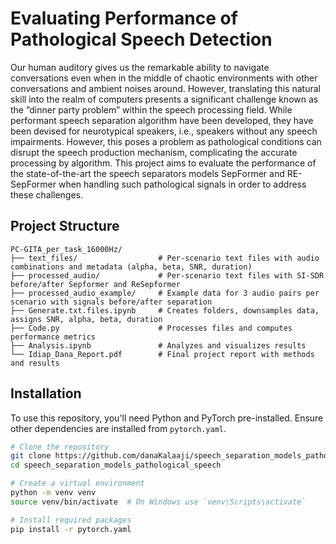 
# Evaluating Performance of Pathological Speech Detection 

Our human auditory gives us the remarkable ability to navigate conversations even when in the middle of chaotic environments with other conversations and ambient noises around. However, translating this natural skill into the realm of computers presents a significant challenge known as the ”dinner party problem” within the speech processing field. While performant speech separation algorithm have been developed, they have been devised for neurotypical speakers, i.e., speakers without any speech impairments. However, this poses a problem as pathological conditions can disrupt the speech production mechanism, complicating the accurate processing by algorithm. This project aims to evaluate the performance of the state-of-the-art the speech separators models SepFormer and RE-SepFormer when handling such pathological signals in order to address these challenges.

## Project Structure
```text
PC-GITA_per_task_16000Hz/
├── text_files/                  # Per-scenario text files with audio combinations and metadata (alpha, beta, SNR, duration)
├── processed_audio/             # Per-scenario text files with SI-SDR before/after Sepformer and ReSepformer
├── processed_audio_example/     # Example data for 3 audio pairs per scenario with signals before/after separation
├── Generate.txt.files.ipynb     # Creates folders, downsamples data, assigns SNR, alpha, beta, duration
├── Code.py                      # Processes files and computes performance metrics
├── Analysis.ipynb               # Analyzes and visualizes results
└── Idiap_Dana_Report.pdf        # Final project report with methods and results
```


## Installation

To use this repository, you'll need Python and PyTorch pre-installed. Ensure other dependencies are installed from `pytorch.yaml`.
```bash
# Clone the repository
git clone https://github.com/danaKalaaji/speech_separation_models_pathological_speech.git
cd speech_separation_models_pathological_speech

# Create a virtual environment
python -m venv venv
source venv/bin/activate  # On Windows use `venv\Scripts\activate`

# Install required packages
pip install -r pytorch.yaml
